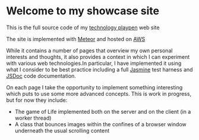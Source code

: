 # Welcome to my showcase site

This is the full source code of my [technology playpen](http://www.domt.name) web site

The site is implemented with [Meteor](http://www.meteor.com) and hosted on [AWS](https://aws.amazon.com)

While it contains a number of pages that overview my own personal interests and thoughts, it also provides a context in which I can experiment with various web technologies.In particular, I have implemented it using what I consider to be best practice including a full [Jasmine](http://jasmine.github.io/2.0/introduction.html) test harness and [JSDoc](http://usejsdoc.org/about-configuring-jsdoc.html) code documentation.

On each page I take the opportunity to implement something interesting which puts to use some more advanced concepts. This is work in progress, but for now they include:

* The game of Life implemented both on the server and on the client (in a worker thread)
* A class that bounces images within the confines of a browser window underneath the usual scrolling content